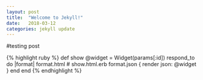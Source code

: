 ```yaml
---
layout: post
title:  "Welcome to Jekyll!"
date:   2018-03-12
categories: jekyll update
---
```


#testing post

{% highlight ruby %}
def show
  @widget = Widget(params[:id])
  respond_to do |format|
    format.html # show.html.erb
    format.json { render json: @widget }
  end
end
{% endhighlight %}
